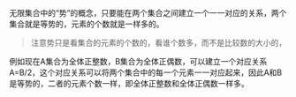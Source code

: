 

无限集合中的“势”的概念，只要能在两个集合之间建立一个一一对应的关系，两个集合就是等势的，元素的个数就是一样多的。

> 注意势只是看集合的元素的个数的，看谁个数多，而不是比较数的大小的，

例如现在A集合为全体正整数，B集合为全体正偶数，可以建立一个对应关系A=B/2，这个对应关系可以将两个集合中的每一个元素一一对应起来，因此A和B是等势的，二者的元素个数一样，即全体正整数和全体正偶数一样多。